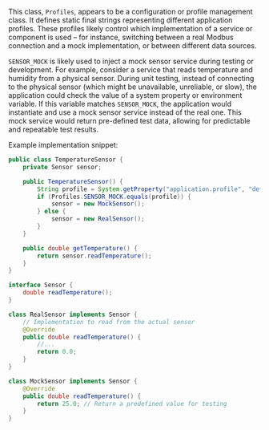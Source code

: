 This class, `Profiles`, appears to be a configuration or profile management class. It defines static final strings representing different application profiles. These profiles likely control which implementation of a service or component is used – for instance, switching between a real Modbus connection and a mock implementation, or between different data sources.

`SENSOR_MOCK` is likely used to inject a mock sensor service during testing or development.  For example, consider a service that reads temperature and humidity from a physical sensor. During unit testing, instead of connecting to the physical sensor (which might be unavailable, unreliable, or slow), the application could check the value of a system property or environment variable. If this variable matches `SENSOR_MOCK`, the application would instantiate and use a mock sensor service instead of the real one. This mock service would return pre-defined test data, allowing for predictable and repeatable test results.

Example implementation snippet:

```java
public class TemperatureSensor {
    private Sensor sensor;

    public TemperatureSensor() {
        String profile = System.getProperty("application.profile", "default");
        if (Profiles.SENSOR_MOCK.equals(profile)) {
            sensor = new MockSensor();
        } else {
            sensor = new RealSensor();
        }
    }

    public double getTemperature() {
        return sensor.readTemperature();
    }
}

interface Sensor {
    double readTemperature();
}

class RealSensor implements Sensor {
    // Implementation to read from the actual sensor
    @Override
    public double readTemperature() {
        //...
        return 0.0;
    }
}

class MockSensor implements Sensor {
    @Override
    public double readTemperature() {
        return 25.0; // Return a predefined value for testing
    }
}
```